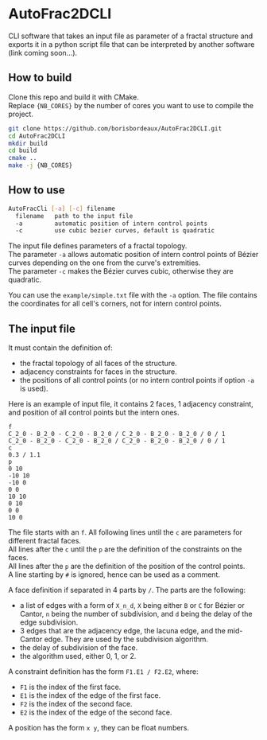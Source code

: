 # AutoFrac2DCLI

CLI software that takes an input file as parameter of a fractal structure and exports it in a python script file that can be interpreted by another software (link coming soon...).

## How to build

Clone this repo and build it with CMake.  
Replace `{NB_CORES}` by the number of cores you want to use to compile the project.

```bash
git clone https://github.com/borisbordeaux/AutoFrac2DCLI.git
cd AutoFrac2DCLI
mkdir build
cd build
cmake ..
make -j {NB_CORES}
```

## How to use

```bash
AutoFracCli [-a] [-c] filename
  filename   path to the input file
  -a         automatic position of intern control points
  -c         use cubic bezier curves, default is quadratic
```

The input file defines parameters of a fractal topology.  
The parameter `-a` allows automatic position of intern control points of Bézier curves depending on the one from the curve's extremities.  
The parameter `-c` makes the Bézier curves cubic, otherwise they are quadratic.

You can use the `example/simple.txt` file with the `-a` option. The file contains the coordinates for all cell's corners, not for intern control points.

## The input file

It must contain the definition of:

- the fractal topology of all faces of the structure.
- adjacency constraints for faces in the structure.
- the positions of all control points (or no intern control points if option `-a` is used).

Here is an example of input file, it contains 2 faces, 1 adjacency constraint, and position of all control points but the intern ones.

```text
f
C_2_0 - B_2_0 - C_2_0 - B_2_0 / C_2_0 - B_2_0 - B_2_0 / 0 / 1
C_2_0 - B_2_0 - C_2_0 - B_2_0 / C_2_0 - B_2_0 - B_2_0 / 0 / 1
c
0.3 / 1.1
p
0 10
-10 10
-10 0
0 0
10 10
0 10
0 0
10 0
```

The file starts with an `f`. All following lines until the `c` are parameters for different fractal faces.  
All lines after the `c` until the `p` are the definition of the constraints on the faces.  
All lines after the `p` are the definition of the position of the control points.  
A line starting by `#` is ignored, hence can be used as a comment.

A face definition if separated in 4 parts by ` / `. The parts are the following:

- a list of edges with a form of `X_n_d`, `X` being either `B` or `C` for Bézier or Cantor, `n` being the number of subdivision, and `d` being the delay of the edge subdivision.
- 3 edges that are the adjacency edge, the lacuna edge, and the mid-Cantor edge. They are used by the subdivision algorithm.
- the delay of subdivision of the face.
- the algorithm used, either 0, 1, or 2.

A constraint definition has the form `F1.E1 / F2.E2`, where:

- `F1` is the index of the first face.
- `E1` is the index of the edge of the first face.
- `F2` is the index of the second face.
- `E2` is the index of the edge of the second face. 

A position has the form  `x y`, they can be float numbers.
